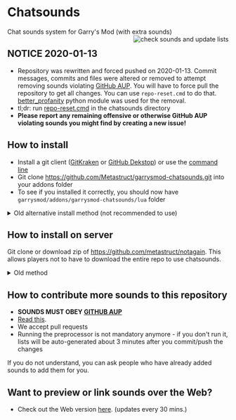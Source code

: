 Chatsounds
==========

Chat sounds system for Garry's Mod (with extra sounds)
<a href="https://github.com/Metastruct/garrysmod-chatsounds/actions/workflows/ci.yml"><img align="right" alt="check sounds and update lists" src="https://github.com/Metastruct/garrysmod-chatsounds/actions/workflows/push.yml/badge.svg?branch=master" /></a>

## NOTICE 2020-01-13
 - Repository was rewritten and forced pushed on 2020-01-13. Commit messages, commits and files were altered or removed to attempt removing sounds violating [GitHub AUP](https://help.github.com/en/github/site-policy/github-acceptable-use-policies#2-content-restrictions). You will have to force pull the repository to get all changes. You can use `repo-reset.cmd` to do that. [better_profanity](https://pypi.org/project/better-profanity/) python module was used for the removal. 
 - tl;dr: run [repo-reset.cmd](https://raw.githubusercontent.com/Metastruct/garrysmod-chatsounds/master/repo-reset.cmd) in the chatsounds directory
 - **Please report any remaining offensive or otherwise GitHub AUP violating sounds you might find by creating a new issue!**

## How to install
 - Install a git client ([GitKraken](https://www.gitkraken.com) or [GitHub Dekstop](https://desktop.github.com)) or use the [command line](https://docs.gitlab.com/ee/gitlab-basics/start-using-git.html)
 - Git clone https://github.com/Metastruct/garrysmod-chatsounds.git into your addons folder
 - To see if you installed it correctly, you should now have ```garrysmod/addons/garrysmod-chatsounds/lua``` folder

<details>
 <summary>Old alternative install method (not recommended to use)</summary>

 - Install subversion client: http://tortoisesvn.net/downloads.html
 - Checkout: https://github.com/Metastruct/garrysmod-chatsounds/trunk
 - Save to ```garrysmod/addons/garrysmod-chatsounds```
 - To see if you installed it correctly, you should now have ```garrysmod/addons/garrysmod-chatsounds/lua``` folder
</details>

## How to install on server
Git clone or download zip of https://github.com/metastruct/notagain. This allows players not to have to download the entire repo to use chatsounds.

<details>
 <summary>Old method</summary>
 
 - Create directory ```garrysmod/addons/garrysmod-chatsounds```
 - Checkout: ```https://github.com/Metastruct/garrysmod-chatsounds/trunk/lua``` to ```garrysmod/addons/garrysmod-chatsounds/lua```
 - To see if you installed it correctly, you should now have ```garrysmod/addons/garrysmod-chatsounds/lua/autorun/chatsounds.lua``` file.
</details>

## How to contribute more sounds to this repository
 - **SOUNDS MUST OBEY [GITHUB AUP](https://help.github.com/en/github/site-policy/github-acceptable-use-policies#2-content-restrictions)**
 - [Read this](https://github.com/Metastruct/garrysmod-chatsounds/blob/master/HOW%20TO%20ADD%20SOUNDS.txt).
 - We accept pull requests
 - Running the preprocessor is not mandatory anymore - if you don't run it, lists will be auto-generated about 3 minutes after you commit/push the changes
 
If you do not understand, you can ask people who have already added sounds to add them for you.

## Want to preview or link sounds over the Web?
 - Check out the Web version [here](http://cs.3kv.in/). (updates every 30 mins.)
